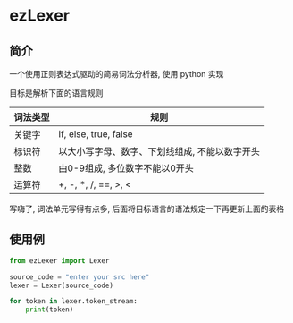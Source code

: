 # ezLexer

## 简介

一个使用正则表达式驱动的简易词法分析器, 使用 python 实现

目标是解析下面的语言规则

|词法类型|规则|
|--|--|
|关键字|if, else, true, false|
|标识符|以大小写字母、数字、下划线组成, 不能以数字开头|
|整数|由0-9组成, 多位数字不能以0开头|
|运算符|+, -, *, /, ==, >, <|

写嗨了, 词法单元写得有点多, 后面将目标语言的语法规定一下再更新上面的表格

## 使用例

```python
from ezLexer import Lexer

source_code = "enter your src here"
lexer = Lexer(source_code)

for token in lexer.token_stream:
    print(token)
```

